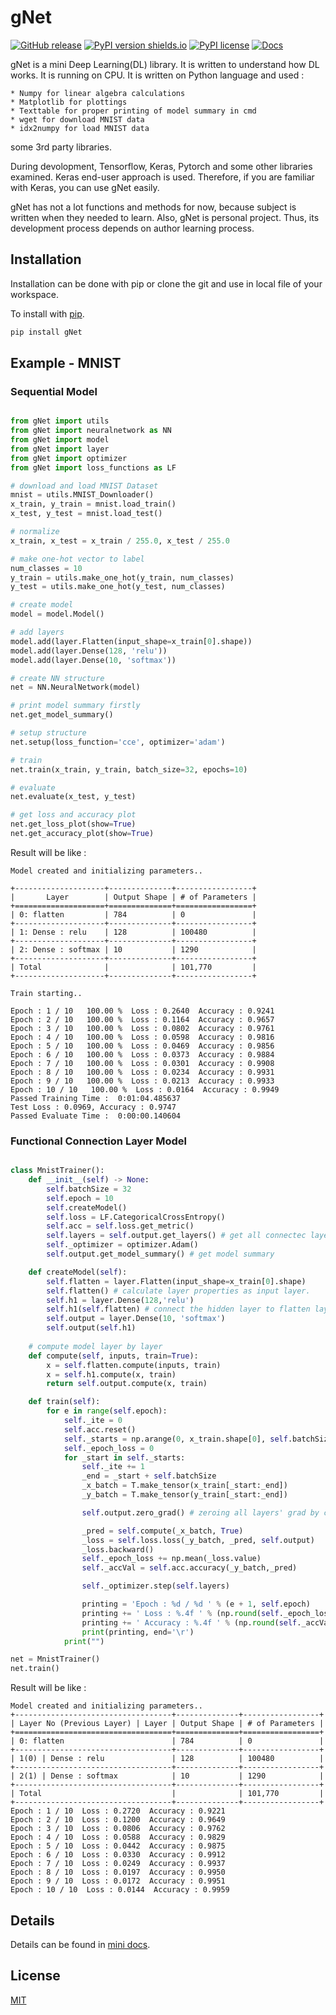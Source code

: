 # gNet

[![GitHub release](https://img.shields.io/github/v/release/MGokcayK/gNet)](https://github.com/MGokcayK/gNet/releases/)
[![PyPI version shields.io](https://img.shields.io/pypi/v/gNet)](https://pypi.python.org/pypi/gNet/)
[![PyPI license](https://img.shields.io/pypi/l/gNet.svg)](https://pypi.python.org/pypi/gNet/)
[![Docs](https://img.shields.io/badge/Docs-readible-green.svg)](https://github.com/MGokcayK/gNet/blob/master/docs/)

gNet is a mini Deep Learning(DL) library. It is written to understand how DL
works. It is running on CPU. It is written on Python language and used :
    
    * Numpy for linear algebra calculations
    * Matplotlib for plottings
    * Texttable for proper printing of model summary in cmd
    * wget for download MNIST data
    * idx2numpy for load MNIST data
    
some 3rd party libraries.

During devolopment, Tensorflow, Keras, Pytorch and some other libraries examined.
Keras end-user approach is used. Therefore, if you are familiar with Keras,
you can use gNet easily.

gNet has not a lot functions and methods for now, because subject is written when
they needed to learn. Also, gNet is personal project. Thus, its development process
depends on author learning process.

## Installation

Installation can be done with pip or clone the git and use in local file of your workspace.

To install with [pip](https://pypi.org).

```bash
pip install gNet
```

## Example - MNIST

### Sequential Model
```python

from gNet import utils
from gNet import neuralnetwork as NN
from gNet import model
from gNet import layer
from gNet import optimizer
from gNet import loss_functions as LF

# download and load MNIST Dataset
mnist = utils.MNIST_Downloader()
x_train, y_train = mnist.load_train()
x_test, y_test = mnist.load_test()

# normalize
x_train, x_test = x_train / 255.0, x_test / 255.0

# make one-hot vector to label
num_classes = 10
y_train = utils.make_one_hot(y_train, num_classes)
y_test = utils.make_one_hot(y_test, num_classes)

# create model
model = model.Model()

# add layers 
model.add(layer.Flatten(input_shape=x_train[0].shape))
model.add(layer.Dense(128, 'relu'))
model.add(layer.Dense(10, 'softmax'))

# create NN structure
net = NN.NeuralNetwork(model)

# print model summary firstly
net.get_model_summary()

# setup structure
net.setup(loss_function='cce', optimizer='adam')

# train 
net.train(x_train, y_train, batch_size=32, epochs=10)

# evaluate
net.evaluate(x_test, y_test)

# get loss and accuracy plot
net.get_loss_plot(show=True)
net.get_accuracy_plot(show=True)

```

Result will be like :
```
Model created and initializing parameters..

+--------------------+--------------+-----------------+
|       Layer        | Output Shape | # of Parameters |
+====================+==============+=================+
| 0: flatten         | 784          | 0               |
+--------------------+--------------+-----------------+
| 1: Dense : relu    | 128          | 100480          |
+--------------------+--------------+-----------------+
| 2: Dense : softmax | 10           | 1290            |
+--------------------+--------------+-----------------+
| Total              |              | 101,770         |
+--------------------+--------------+-----------------+

Train starting..

Epoch : 1 / 10   100.00 %  Loss : 0.2640  Accuracy : 0.9241
Epoch : 2 / 10   100.00 %  Loss : 0.1164  Accuracy : 0.9657
Epoch : 3 / 10   100.00 %  Loss : 0.0802  Accuracy : 0.9761
Epoch : 4 / 10   100.00 %  Loss : 0.0598  Accuracy : 0.9816
Epoch : 5 / 10   100.00 %  Loss : 0.0469  Accuracy : 0.9856
Epoch : 6 / 10   100.00 %  Loss : 0.0373  Accuracy : 0.9884
Epoch : 7 / 10   100.00 %  Loss : 0.0301  Accuracy : 0.9908
Epoch : 8 / 10   100.00 %  Loss : 0.0234  Accuracy : 0.9931
Epoch : 9 / 10   100.00 %  Loss : 0.0213  Accuracy : 0.9933
Epoch : 10 / 10   100.00 %  Loss : 0.0164  Accuracy : 0.9949
Passed Training Time :  0:01:04.485637
Test Loss : 0.0969, Accuracy : 0.9747
Passed Evaluate Time :  0:00:00.140604
```
### Functional Connection Layer Model

```python

class MnistTrainer():
    def __init__(self) -> None:
        self.batchSize = 32
        self.epoch = 10
        self.createModel()
        self.loss = LF.CategoricalCrossEntropy()
        self.acc = self.loss.get_metric()
        self.layers = self.output.get_layers() # get all connectec layer from input layer.
        self._optimizer = optimizer.Adam()
        self.output.get_model_summary() # get model summary

    def createModel(self):
        self.flatten = layer.Flatten(input_shape=x_train[0].shape)
        self.flatten() # calculate layer properties as input layer.
        self.h1 = layer.Dense(128,'relu')
        self.h1(self.flatten) # connect the hidden layer to flatten layer as previous layer.
        self.output = layer.Dense(10, 'softmax')
        self.output(self.h1)
    
    # compute model layer by layer
    def compute(self, inputs, train=True):
        x = self.flatten.compute(inputs, train)
        x = self.h1.compute(x, train)
        return self.output.compute(x, train)

    def train(self):
        for e in range(self.epoch):
            self._ite = 0
            self.acc.reset()
            self._starts = np.arange(0, x_train.shape[0], self.batchSize)
            self._epoch_loss = 0
            for _start in self._starts:
                self._ite += 1
                _end = _start + self.batchSize
                _x_batch = T.make_tensor(x_train[_start:_end])
                _y_batch = T.make_tensor(y_train[_start:_end])

                self.output.zero_grad() # zeroing all layers' grad by calling `zero_grad`

                _pred = self.compute(_x_batch, True)
                _loss = self.loss.loss(_y_batch, _pred, self.output)
                _loss.backward()
                self._epoch_loss += np.mean(_loss.value)           
                self._accVal = self.acc.accuracy(_y_batch,_pred)    

                self._optimizer.step(self.layers)

                printing = 'Epoch : %d / %d ' % (e + 1, self.epoch)
                printing += ' Loss : %.4f ' % (np.round(self._epoch_loss / self._ite, 4))
                printing += ' Accuracy : %.4f ' % (np.round(self._accVal, 4))
                print(printing, end='\r')
            print("")

net = MnistTrainer()
net.train()
```

Result will be like :
```
Model created and initializing parameters..
+-----------------------------------+--------------+-----------------+
| Layer No (Previous Layer) | Layer | Output Shape | # of Parameters |
+===================================+==============+=================+
| 0: flatten                        | 784          | 0               |
+-----------------------------------+--------------+-----------------+
| 1(0) | Dense : relu               | 128          | 100480          |
+-----------------------------------+--------------+-----------------+
| 2(1) | Dense : softmax            | 10           | 1290            |
+-----------------------------------+--------------+-----------------+
| Total                             |              | 101,770         |
+-----------------------------------+--------------+-----------------+
Epoch : 1 / 10  Loss : 0.2720  Accuracy : 0.9221
Epoch : 2 / 10  Loss : 0.1200  Accuracy : 0.9649
Epoch : 3 / 10  Loss : 0.0806  Accuracy : 0.9762
Epoch : 4 / 10  Loss : 0.0588  Accuracy : 0.9829
Epoch : 5 / 10  Loss : 0.0442  Accuracy : 0.9875
Epoch : 6 / 10  Loss : 0.0330  Accuracy : 0.9912
Epoch : 7 / 10  Loss : 0.0249  Accuracy : 0.9937
Epoch : 8 / 10  Loss : 0.0197  Accuracy : 0.9950
Epoch : 9 / 10  Loss : 0.0172  Accuracy : 0.9951
Epoch : 10 / 10  Loss : 0.0144  Accuracy : 0.9959
```


## Details

Details can be found in [mini docs](../master/docs/gNet-v0.1.pdf).

## License
[MIT](https://choosealicense.com/licenses/mit/)
